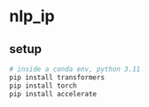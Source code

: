 # nlp_ip

## setup

```sh
# inside a conda env, python 3.11
pip install transformers
pip install torch
pip install accelerate